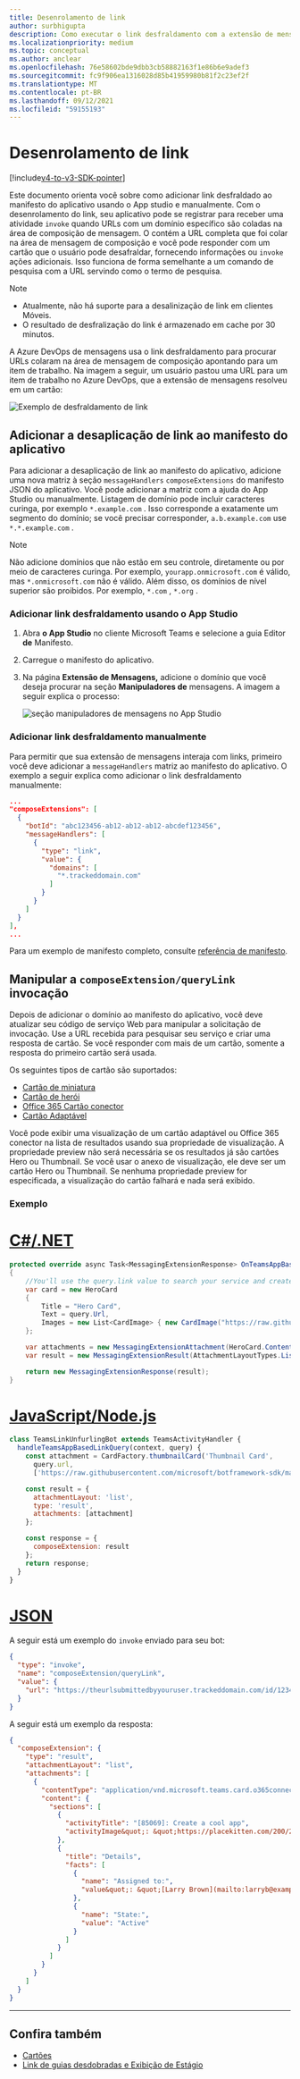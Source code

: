 ```yaml
---
title: Desenrolamento de link
author: surbhigupta
description: Como executar o link desfraldamento com a extensão de mensagens em um Microsoft Teams aplicativo.
ms.localizationpriority: medium
ms.topic: conceptual
ms.author: anclear
ms.openlocfilehash: 76e58602bde9dbb3cb58882163f1e86b6e9adef3
ms.sourcegitcommit: fc9f906ea1316028d85b41959980b81f2c23ef2f
ms.translationtype: MT
ms.contentlocale: pt-BR
ms.lasthandoff: 09/12/2021
ms.locfileid: "59155193"
---
```

# <a name="link-unfurling"></a>Desenrolamento de link

[!include[v4-to-v3-SDK-pointer](~/includes/v4-to-v3-pointer-me.md)]

Este documento orienta você sobre como adicionar link desfraldado ao manifesto do aplicativo usando o App studio e manualmente. Com o desenrolamento do link, seu aplicativo pode se registrar para receber uma atividade `invoke` quando URLs com um domínio específico são coladas na área de composição de mensagem. O contém a URL completa que foi colar na área de mensagem de composição e você pode responder com um cartão que o usuário pode desafraldar, fornecendo informações ou `invoke` ações adicionais. Isso funciona de forma semelhante a um comando de pesquisa com a URL servindo como o termo de pesquisa.

> [!NOTE]
> * Atualmente, não há suporte para a desalinização de link em clientes Móveis.
> * O resultado de desfralização do link é armazenado em cache por 30 minutos.

A Azure DevOps de mensagens usa o link desfraldamento para procurar URLs colaram na área de mensagem de composição apontando para um item de trabalho. Na imagem a seguir, um usuário pastou uma URL para um item de trabalho no Azure DevOps, que a extensão de mensagens resolveu em um cartão:

![Exemplo de desfraldamento de link](~/assets/images/compose-extensions/messagingextensions_linkunfurling.png)

## <a name="add-link-unfurling-to-your-app-manifest"></a>Adicionar a desaplicação de link ao manifesto do aplicativo

Para adicionar a desaplicação de link ao manifesto do aplicativo, adicione uma nova matriz à seção `messageHandlers` `composeExtensions` do manifesto JSON do aplicativo. Você pode adicionar a matriz com a ajuda do App Studio ou manualmente. Listagem de domínio pode incluir caracteres curinga, por exemplo `*.example.com` . Isso corresponde a exatamente um segmento do domínio; se você precisar corresponder, `a.b.example.com` use `*.*.example.com` .

> [!NOTE]
> Não adicione domínios que não estão em seu controle, diretamente ou por meio de caracteres curinga. Por exemplo, `yourapp.onmicrosoft.com` é válido, mas `*.onmicrosoft.com` não é válido. Além disso, os domínios de nível superior são proibidos. Por exemplo, `*.com` , `*.org` .

### <a name="add-link-unfurling-using-app-studio"></a>Adicionar link desfraldamento usando o App Studio

1. Abra **o App Studio** no cliente Microsoft Teams e selecione a guia Editor **de** Manifesto.
1. Carregue o manifesto do aplicativo.
1. Na página **Extensão de Mensagens,** adicione o domínio que você deseja procurar na seção **Manipuladores de** mensagens. A imagem a seguir explica o processo:

    ![seção manipuladores de mensagens no App Studio](~/assets/images/link-unfurling.png)
    
### <a name="add-link-unfurling-manually"></a>Adicionar link desfraldamento manualmente

Para permitir que sua extensão de mensagens interaja com links, primeiro você deve adicionar a `messageHandlers` matriz ao manifesto do aplicativo. O exemplo a seguir explica como adicionar o link desfraldamento manualmente: 


```json
...
"composeExtensions": [
  {
    "botId": "abc123456-ab12-ab12-ab12-abcdef123456",
    "messageHandlers": [
      {
        "type": "link",
        "value": {
          "domains": [
            "*.trackeddomain.com"
          ]
        }
      }
    ]
  }
],
...
```

Para um exemplo de manifesto completo, consulte [referência de manifesto](~/resources/schema/manifest-schema.md).

## <a name="handle-the-composeextensionquerylink-invoke"></a>Manipular a `composeExtension/queryLink` invocação

Depois de adicionar o domínio ao manifesto do aplicativo, você deve atualizar seu código de serviço Web para manipular a solicitação de invocação. Use a URL recebida para pesquisar seu serviço e criar uma resposta de cartão. Se você responder com mais de um cartão, somente a resposta do primeiro cartão será usada.

Os seguintes tipos de cartão são suportados:

* [Cartão de miniatura](~/task-modules-and-cards/cards/cards-reference.md#thumbnail-card)
* [Cartão de herói](~/task-modules-and-cards/cards/cards-reference.md#hero-card)
* [Office 365 Cartão conector](~/task-modules-and-cards/cards/cards-reference.md#office-365-connector-card)
* [Cartão Adaptável](~/task-modules-and-cards/cards/cards-reference.md#adaptive-card)

Você pode exibir uma visualização de um cartão adaptável ou Office 365 conector na lista de resultados usando sua propriedade de visualização. A propriedade preview não será necessária se os resultados já são cartões Hero ou Thumbnail. Se você usar o anexo de visualização, ele deve ser um cartão Hero ou Thumbnail. Se nenhuma propriedade preview for especificada, a visualização do cartão falhará e nada será exibido.

### <a name="example"></a>Exemplo

# <a name="cnet"></a>[C#/.NET](#tab/dotnet)

```csharp
protected override async Task<MessagingExtensionResponse> OnTeamsAppBasedLinkQueryAsync(ITurnContext<IInvokeActivity> turnContext, AppBasedLinkQuery query, CancellationToken cancellationToken)
{
    //You'll use the query.link value to search your service and create a card response
    var card = new HeroCard
    {
        Title = "Hero Card",
        Text = query.Url,
        Images = new List<CardImage> { new CardImage("https://raw.githubusercontent.com/microsoft/botframework-sdk/master/icon.png") },
    };

    var attachments = new MessagingExtensionAttachment(HeroCard.ContentType, null, card);
    var result = new MessagingExtensionResult(AttachmentLayoutTypes.List, "result", new[] { attachments }, null, "test unfurl");

    return new MessagingExtensionResponse(result);
}
```

# <a name="javascriptnodejs"></a>[JavaScript/Node.js](#tab/javascript)

```javascript
class TeamsLinkUnfurlingBot extends TeamsActivityHandler {
  handleTeamsAppBasedLinkQuery(context, query) {
    const attachment = CardFactory.thumbnailCard('Thumbnail Card',
      query.url,
      ['https://raw.githubusercontent.com/microsoft/botframework-sdk/master/icon.png']);

    const result = {
      attachmentLayout: 'list',
      type: 'result',
      attachments: [attachment]
    };

    const response = {
      composeExtension: result
    };
    return response;
  }
}
```

# <a name="json"></a>[JSON](#tab/json)

A seguir está um exemplo do `invoke` enviado para seu bot:

```json
{
  "type": "invoke",
  "name": "composeExtension/queryLink",
  "value": {
    "url": "https://theurlsubmittedbyyouruser.trackeddomain.com/id/1234"
  }
}
```

A seguir está um exemplo da resposta:

```json
{
  "composeExtension": {
    "type": "result",
    "attachmentLayout": "list",
    "attachments": [
      {
        "contentType": "application/vnd.microsoft.teams.card.o365connector",
        "content": {
          "sections": [
            {
              "activityTitle": "[85069]: Create a cool app",
              "activityImage&quot;: &quot;https://placekitten.com/200/200"
            },
            {
              "title": "Details",
              "facts": [
                {
                  "name": "Assigned to:",
                  "value&quot;: &quot;[Larry Brown](mailto:larryb@example.com)"
                },
                {
                  "name": "State:",
                  "value": "Active"
                }
              ]
            }
          ]
        }
      }
    ]
  }
}
```

* * *

## <a name="see-also"></a>Confira também 

* [Cartões](~/task-modules-and-cards/what-are-cards.md)
* [Link de guias desdobradas e Exibição de Estágio](~/tabs/tabs-link-unfurling.md)
